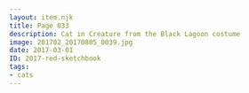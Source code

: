 ```yaml
---
layout: item.njk
title: Page 033
description: Cat in Creature from the Black Lagoon costume
image: 201702_20170805_0039.jpg
date: 2017-03-01
ID: 2017-red-sketchbook
tags:  
- cats
---
```

